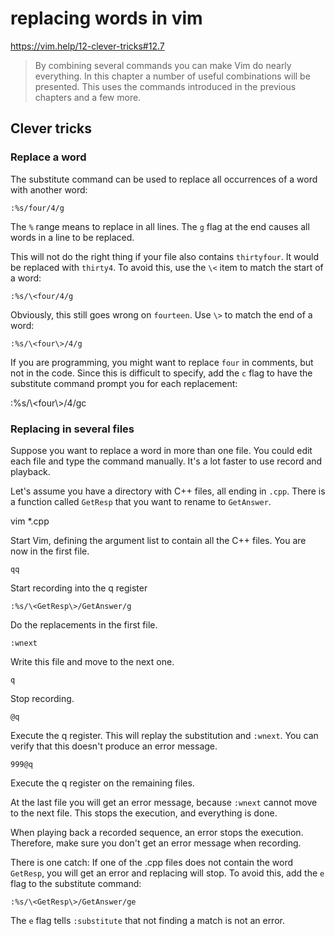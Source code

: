 # replacing words in vim
https://vim.help/12-clever-tricks#12.7

> By combining several commands you can make Vim do nearly everything. In this chapter a number of useful combinations will be presented. This uses the commands introduced in the previous chapters and a few more.

## Clever tricks
### Replace a word

The substitute command can be used to replace all occurrences of a word with another word:

    :%s/four/4/g

The `%` range means to replace in all lines. The `g` flag at the end causes all words in a line to be replaced.

This will not do the right thing if your file also contains `thirtyfour`. It would be replaced with `thirty4`. To avoid this, use the `\<` item to match the start of a word:

    :%s/\<four/4/g

Obviously, this still goes wrong on `fourteen`. Use `\>` to match the end of a word:

    :%s/\<four\>/4/g

If you are programming, you might want to replace `four` in comments, but not in the code. Since this is difficult to specify, add the `c` flag to have the substitute command prompt you for each replacement:

:%s/\\<four\\>/4/gc

### Replacing in several files

Suppose you want to replace a word in more than one file. You could edit each file and type the command manually. It's a lot faster to use record and playback.

Let's assume you have a directory with C++ files, all ending in `.cpp`. There is a function called `GetResp` that you want to rename to `GetAnswer`.

vim \*.cpp

Start Vim, defining the argument list to contain all the C++ files. You are now in the first file.

`qq`

Start recording into the q register

`:%s/\<GetResp\>/GetAnswer/g`

Do the replacements in the first file.

`:wnext`

Write this file and move to the next one.

`q`

Stop recording.

`@q`

Execute the q register. This will replay the substitution and `:wnext`. You can verify that this doesn't produce an error message.

`999@q`

Execute the q register on the remaining files.

At the last file you will get an error message, because `:wnext` cannot move to the next file. This stops the execution, and everything is done.

When playing back a recorded sequence, an error stops the execution. Therefore, make sure you don't get an error message when recording.

There is one catch: If one of the .cpp files does not contain the word `GetResp`, you will get an error and replacing will stop. To avoid this, add the `e` flag to the substitute command:

    :%s/\<GetResp\>/GetAnswer/ge

The `e` flag tells `:substitute` that not finding a match is not an error.
